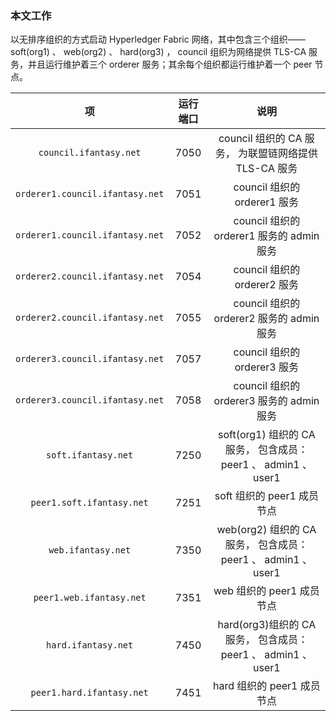 ### 本文工作
以无排序组织的方式启动 Hyperledger Fabric 网络，其中包含三个组织——  soft(org1) 、 web(org2) 、 hard(org3) ， council 组织为网络提供 TLS-CA 服务，并且运行维护着三个 orderer 服务；其余每个组织都运行维护着一个 peer 节点。

|               项                | 运行端口 |                           说明                           |
| :-----------------------------: | :------: | :------------------------------------------------------: |
|     `council.ifantasy.net`      |   7050   |  council 组织的 CA 服务， 为联盟链网络提供 TLS-CA 服务   |
| `orderer1.council.ifantasy.net` |   7051   |               council 组织的 orderer1 服务               |
| `orderer1.council.ifantasy.net` |   7052   |        council 组织的 orderer1 服务的 admin 服务         |
| `orderer2.council.ifantasy.net` |   7054   |               council 组织的 orderer2 服务               |
| `orderer2.council.ifantasy.net` |   7055   |        council 组织的 orderer2 服务的 admin 服务         |
| `orderer3.council.ifantasy.net` |   7057   |               council 组织的 orderer3 服务               |
| `orderer3.council.ifantasy.net` |   7058   |        council 组织的 orderer3 服务的 admin 服务         |
|       `soft.ifantasy.net`       |   7250   | soft(org1) 组织的 CA 服务， 包含成员： peer1 、 admin1 、user1 |
|    `peer1.soft.ifantasy.net`    |   7251   |                soft 组织的 peer1 成员节点                |
|       `web.ifantasy.net`        |   7350   | web(org2) 组织的 CA 服务， 包含成员： peer1 、 admin1 、user1  |
|    `peer1.web.ifantasy.net`     |   7351   |                web 组织的 peer1 成员节点                 |
|       `hard.ifantasy.net`       |   7450   | hard(org3)组织的 CA 服务， 包含成员： peer1 、 admin1 、user1 |
|    `peer1.hard.ifantasy.net`    |   7451   |                hard 组织的 peer1 成员节点                |
